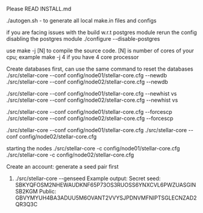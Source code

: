 Please READ INSTALL.md

./autogen.sh - to generate all local make.in files and configs

if you are facing issues with the build w.r.t postgres module rerun the config disabling the postgres module
./configure --disable-postgres

use make -j [N] to compile the source code. [N] is number of cores of your cpu; example make -j 4 if you have 4 core processor 


Create databases first, can use the same command to reset the databases
./src/stellar-core --conf config/node01/stellar-core.cfg --newdb
./src/stellar-core --conf config/node02/stellar-core.cfg --newdb



./src/stellar-core --conf config/node01/stellar-core.cfg --newhist vs
./src/stellar-core --conf config/node02/stellar-core.cfg --newhist vs



./src/stellar-core --conf config/node01/stellar-core.cfg --forcescp
./src/stellar-core --conf config/node02/stellar-core.cfg --forcescp


./src/stellar-core --conf config/node01/stellar-core.cfg
./src/stellar-core --conf config/node02/stellar-core.cfg


starting the nodes
./src/stellar-core -c config/node01/stellar-core.cfg
./src/stellar-core -c config/node02/stellar-core.cfg

Create an account: 
generate a seed pair first
1. ./src/stellar-core --genseed
Example output: Secret seed: SBKYQFOSM2NHEWAUDKNF65P73OS3RUOSS6YNXCVL6PWZUASGINSB2KGM
				Public: GBVYMYUH4BA3ADUU5M6OVANT2VVYSJPDNVMFNIPTSGLECNZAD2QR3Q3C

